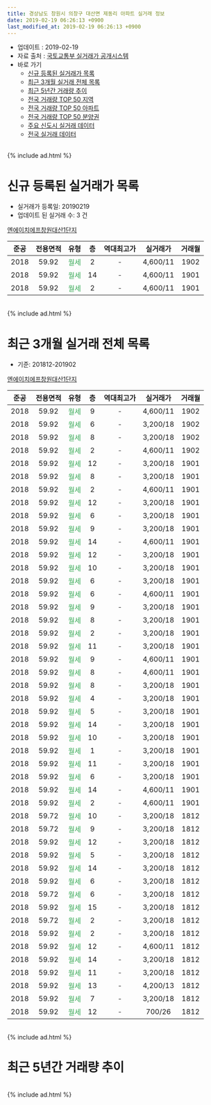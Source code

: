 ```yaml
---
title: 경상남도 창원시 의창구 대산면 제동리 아파트 실거래 정보
date: 2019-02-19 06:26:13 +0900
last_modified_at: 2019-02-19 06:26:13 +0900
---
```


* 업데이트 : 2019-02-19
* 자료 출처 : [국토교통부 실거래가 공개시스템](http://rt.molit.go.kr)
* 바로 가기
    * [신규 등록된 실거래가 목록](#신규-등록된-실거래가-목록)
    * [최근 3개월 실거래 전체 목록](#최근-3개월-실거래-전체-목록)
    * [최근 5년간 거래량 추이](#최근-5년간-거래량-추이)
    * [전국 거래량 TOP 50 지역](https://inasie.github.io/apt-trade-info/최근-3개월-전국에서-가장-거래가-많이-발생한-지역)
    * [전국 거래량 TOP 50 아파트](https://inasie.github.io/apt-trade-info/최근-3개월-전국에서-가장-거래가-많이-발생한-아파트)
    * [전국 거래량 TOP 50 분양권](https://inasie.github.io/apt-trade-info/최근-3개월-전국에서-가장-거래가-많이-발생한-분양권)
    * [주요 신도시 실거래 데이터](https://inasie.github.io/apt-trade-info/주요-신도시)
    * [전국 실거래 데이터](https://inasie.github.io/apt-trade-info/전국)
<br>
{% include ad.html %}
<br>

# 신규 등록된 실거래가 목록
* 실거래가 등록일: 20190219
* 업데이트 된 실거래 수: 3 건


[엔에이치에프창원대산1단지](https://search.naver.com/search.naver?query=%EA%B2%BD%EC%83%81%EB%82%A8%EB%8F%84+%EC%B0%BD%EC%9B%90%EC%8B%9C+%EC%9D%98%EC%B0%BD%EA%B5%AC+%EB%8C%80%EC%82%B0%EB%A9%B4+%EC%A0%9C%EB%8F%99%EB%A6%AC+%EC%97%94%EC%97%90%EC%9D%B4%EC%B9%98%EC%97%90%ED%94%84%EC%B0%BD%EC%9B%90%EB%8C%80%EC%82%B01%EB%8B%A8%EC%A7%80)

|준공|전용면적|유형|층|역대최고가|실거래가|거래월|
|:---:|:---:|:---:|:---:|:---:|:---:|:---:|
|2018|59.92|<span style="color:#34a853">월세</span>|2|<span style="color:#444444">-</span>|4,600/11|1902|
|2018|59.92|<span style="color:#34a853">월세</span>|14|<span style="color:#444444">-</span>|4,600/11|1901|
|2018|59.92|<span style="color:#34a853">월세</span>|2|<span style="color:#444444">-</span>|4,600/11|1901|


<br>
{% include ad.html %}
<br>

# 최근 3개월 실거래 전체 목록
* 기준: 201812-201902


[엔에이치에프창원대산1단지](https://search.naver.com/search.naver?query=%EA%B2%BD%EC%83%81%EB%82%A8%EB%8F%84+%EC%B0%BD%EC%9B%90%EC%8B%9C+%EC%9D%98%EC%B0%BD%EA%B5%AC+%EB%8C%80%EC%82%B0%EB%A9%B4+%EC%A0%9C%EB%8F%99%EB%A6%AC+%EC%97%94%EC%97%90%EC%9D%B4%EC%B9%98%EC%97%90%ED%94%84%EC%B0%BD%EC%9B%90%EB%8C%80%EC%82%B01%EB%8B%A8%EC%A7%80)

|준공|전용면적|유형|층|역대최고가|실거래가|거래월|
|:---:|:---:|:---:|:---:|:---:|:---:|:---:|
|2018|59.92|<span style="color:#34a853">월세</span>|9|<span style="color:#444444">-</span>|4,600/11|1902|
|2018|59.92|<span style="color:#34a853">월세</span>|6|<span style="color:#444444">-</span>|3,200/18|1902|
|2018|59.92|<span style="color:#34a853">월세</span>|8|<span style="color:#444444">-</span>|3,200/18|1902|
|2018|59.92|<span style="color:#34a853">월세</span>|2|<span style="color:#444444">-</span>|4,600/11|1902|
|2018|59.92|<span style="color:#34a853">월세</span>|12|<span style="color:#444444">-</span>|3,200/18|1901|
|2018|59.92|<span style="color:#34a853">월세</span>|8|<span style="color:#444444">-</span>|3,200/18|1901|
|2018|59.92|<span style="color:#34a853">월세</span>|2|<span style="color:#444444">-</span>|4,600/11|1901|
|2018|59.92|<span style="color:#34a853">월세</span>|12|<span style="color:#444444">-</span>|3,200/18|1901|
|2018|59.92|<span style="color:#34a853">월세</span>|6|<span style="color:#444444">-</span>|3,200/18|1901|
|2018|59.92|<span style="color:#34a853">월세</span>|9|<span style="color:#444444">-</span>|3,200/18|1901|
|2018|59.92|<span style="color:#34a853">월세</span>|14|<span style="color:#444444">-</span>|4,600/11|1901|
|2018|59.92|<span style="color:#34a853">월세</span>|12|<span style="color:#444444">-</span>|3,200/18|1901|
|2018|59.92|<span style="color:#34a853">월세</span>|10|<span style="color:#444444">-</span>|3,200/18|1901|
|2018|59.92|<span style="color:#34a853">월세</span>|6|<span style="color:#444444">-</span>|3,200/18|1901|
|2018|59.92|<span style="color:#34a853">월세</span>|6|<span style="color:#444444">-</span>|4,600/11|1901|
|2018|59.92|<span style="color:#34a853">월세</span>|9|<span style="color:#444444">-</span>|3,200/18|1901|
|2018|59.92|<span style="color:#34a853">월세</span>|8|<span style="color:#444444">-</span>|3,200/18|1901|
|2018|59.92|<span style="color:#34a853">월세</span>|2|<span style="color:#444444">-</span>|3,200/18|1901|
|2018|59.92|<span style="color:#34a853">월세</span>|11|<span style="color:#444444">-</span>|3,200/18|1901|
|2018|59.92|<span style="color:#34a853">월세</span>|9|<span style="color:#444444">-</span>|4,600/11|1901|
|2018|59.92|<span style="color:#34a853">월세</span>|8|<span style="color:#444444">-</span>|4,600/11|1901|
|2018|59.92|<span style="color:#34a853">월세</span>|8|<span style="color:#444444">-</span>|3,200/18|1901|
|2018|59.92|<span style="color:#34a853">월세</span>|4|<span style="color:#444444">-</span>|3,200/18|1901|
|2018|59.92|<span style="color:#34a853">월세</span>|5|<span style="color:#444444">-</span>|3,200/18|1901|
|2018|59.92|<span style="color:#34a853">월세</span>|14|<span style="color:#444444">-</span>|3,200/18|1901|
|2018|59.92|<span style="color:#34a853">월세</span>|10|<span style="color:#444444">-</span>|3,200/18|1901|
|2018|59.92|<span style="color:#34a853">월세</span>|1|<span style="color:#444444">-</span>|3,200/18|1901|
|2018|59.92|<span style="color:#34a853">월세</span>|11|<span style="color:#444444">-</span>|3,200/18|1901|
|2018|59.92|<span style="color:#34a853">월세</span>|6|<span style="color:#444444">-</span>|3,200/18|1901|
|2018|59.92|<span style="color:#34a853">월세</span>|14|<span style="color:#444444">-</span>|4,600/11|1901|
|2018|59.92|<span style="color:#34a853">월세</span>|2|<span style="color:#444444">-</span>|4,600/11|1901|
|2018|59.72|<span style="color:#34a853">월세</span>|10|<span style="color:#444444">-</span>|3,200/18|1812|
|2018|59.72|<span style="color:#34a853">월세</span>|9|<span style="color:#444444">-</span>|3,200/18|1812|
|2018|59.92|<span style="color:#34a853">월세</span>|12|<span style="color:#444444">-</span>|3,200/18|1812|
|2018|59.92|<span style="color:#34a853">월세</span>|5|<span style="color:#444444">-</span>|3,200/18|1812|
|2018|59.92|<span style="color:#34a853">월세</span>|14|<span style="color:#444444">-</span>|3,200/18|1812|
|2018|59.92|<span style="color:#34a853">월세</span>|6|<span style="color:#444444">-</span>|3,200/18|1812|
|2018|59.72|<span style="color:#34a853">월세</span>|6|<span style="color:#444444">-</span>|3,200/18|1812|
|2018|59.92|<span style="color:#34a853">월세</span>|15|<span style="color:#444444">-</span>|3,200/18|1812|
|2018|59.72|<span style="color:#34a853">월세</span>|2|<span style="color:#444444">-</span>|3,200/18|1812|
|2018|59.92|<span style="color:#34a853">월세</span>|2|<span style="color:#444444">-</span>|3,200/18|1812|
|2018|59.92|<span style="color:#34a853">월세</span>|12|<span style="color:#444444">-</span>|4,600/11|1812|
|2018|59.92|<span style="color:#34a853">월세</span>|14|<span style="color:#444444">-</span>|3,200/18|1812|
|2018|59.92|<span style="color:#34a853">월세</span>|11|<span style="color:#444444">-</span>|3,200/18|1812|
|2018|59.92|<span style="color:#34a853">월세</span>|13|<span style="color:#444444">-</span>|4,200/13|1812|
|2018|59.92|<span style="color:#34a853">월세</span>|7|<span style="color:#444444">-</span>|3,200/18|1812|
|2018|59.92|<span style="color:#34a853">월세</span>|12|<span style="color:#444444">-</span>|700/26|1812|


<br>
{% include ad.html %}
<br>

# 최근 5년간 거래량 추이


<div style="width:100%;">
    <canvas id="deal_progress" height="200"></canvas>
</div>

<script>
new Chart(document.getElementById("deal_progress"), {
    type: 'line',
    data: {
        labels: ['201402','201403','201404','201405','201406','201407','201408','201409','201410','201411','201412','201501','201502','201503','201504','201505','201506','201507','201508','201509','201510','201511','201512','201601','201602','201603','201604','201605','201606','201607','201608','201609','201610','201611','201612','201701','201702','201703','201704','201705','201706','201707','201708','201709','201710','201711','201712','201801','201802','201803','201804','201805','201806','201807','201808','201809','201810','201811','201812','201901','201902'],
        datasets: [{
            label: '매매',
            pointRadius: 1,
            data: [0, 0, 0, 0, 0, 0, 0, 0, 0, 0, 0, 0, 0, 0, 0, 0, 0, 0, 0, 0, 0, 0, 0, 0, 0, 0, 0, 0, 0, 0, 0, 0, 0, 0, 0, 0, 0, 0, 0, 0, 0, 0, 0, 0, 0, 0, 0, 0, 0, 0, 0, 0, 0, 0, 0, 0, 0, 0, 0, 0, 0],
            borderColor: "rgba(255, 201, 14, 1)",
            backgroundColor: "rgba(255, 201, 14, 0.5)",
            fill: false,
            lineTension: 0
        },{
            label: '전월세',
            pointRadius: 1,
            data: [0, 0, 0, 0, 0, 0, 0, 0, 0, 0, 0, 0, 0, 0, 0, 0, 0, 0, 0, 0, 0, 0, 0, 0, 0, 0, 0, 0, 0, 0, 0, 0, 0, 0, 0, 0, 0, 0, 0, 0, 0, 0, 0, 0, 0, 0, 0, 0, 0, 0, 1, 0, 0, 0, 8, 7, 1, 8, 16, 27, 4],
            borderColor: "rgba(0, 141, 185, 1)",
            backgroundColor: "rgba(0, 141, 185, 0.5)",
            fill: false,
            lineTension: 0
        }
        ]
    },
    options: {
        responsive: true,
        title: {
            display: false
        },
        tooltips: {
            mode: 'index',
            intersect: false
        },
        hover: {
            mode: 'nearest',
            intersect: true
        },
        scales: {
            xAxes: [{
                display: true,
                scaleLabel: {
                    display: true,
                    labelString: '년/월'
                }
            }],
            yAxes: [{
                display: true,
                ticks: {
                    suggestedMin: 0,
                },
                scaleLabel: {
                    display: true,
                    labelString: '실거래 수'
                }
            }]
        }
    }
});

</script>


<br>
{% include ad.html %}
<br>


